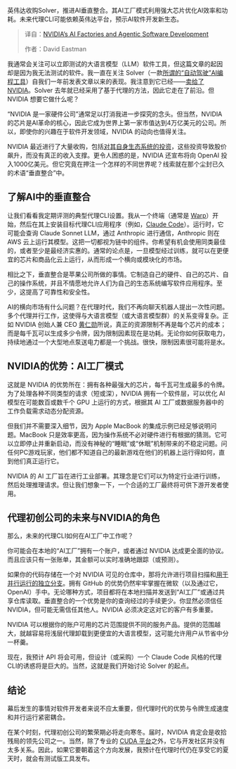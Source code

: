 
<!--
title: 英伟达AI工厂：重塑智能体软件开发
cover: https://cdn.thenewstack.io/media/2025/10/70294566-nvidia3.png
summary: 英伟达收购Solver，推进AI垂直整合。其AI工厂模式利用强大芯片优化AI效率和功耗。未来代理CLI可能依赖英伟达平台，预示AI软件开发新生态。
-->

英伟达收购Solver，推进AI垂直整合。其AI工厂模式利用强大芯片优化AI效率和功耗。未来代理CLI可能依赖英伟达平台，预示AI软件开发新生态。

> 译自：[NVIDIA’s AI Factories and Agentic Software Development](https://thenewstack.io/nvidias-ai-factories-and-agentic-software-development/)
> 
> 作者：David Eastman

我通常会关注可以立即测试的大语言模型（LLM）软件工具，但这篇文章的起因却是因为我无法测试的软件。我一直在关注 Solver（一款[所谓的“自动驾驶”AI编程工具](https://thenewstack.io/self-driving-software-solver-launches-autonomous-ai-coder/)）自我们一年前发表文章以来的表现。我注意到它已经——[卖给了 NVIDIA](https://techstartups.com/2025/09/03/nvidia-acquires-ai-coding-startup-solver-amid-growing-ai-investment-spree/)。Solver 去年就已经采用了基于代理的方法，因此它走在了前沿。但 NVIDIA 想要它做什么呢？

“NVIDIA 是一家硬件公司”通常足以打消我进一步探究的念头。但当然，NVIDIA 的芯片是AI革命的核心，因此它成为世界上第一家市值达到4万亿美元的公司。所以，即使你的兴趣在于软件开发领域，NVIDIA 的动向也值得关注。

NVIDIA 最近进行了大量收购，包括[对其自身生态系统的投资](https://thenewstack.io/how-solid-is-ed-zitrons-case-against-generative-ai/)，这些投资导致股价飙升，而没有真正的收入支撑。更令人困惑的是，NVIDIA 还宣布将向 OpenAI 投入1000亿美元。但它究竟在押注一个怎样的不同世界呢？线索就在那个尘封已久的术语“垂直整合”中。

## 了解AI中的垂直整合

让我们看看我定期评测的典型代理CLI设置。我从一个终端（通常是 [Warp](https://thenewstack.io/warp-goes-agentic-a-developer-walk-through-of-warp-2-0/)）开始，然后在其上安装目标代理CLI应用程序（例如，[Claude Code](https://thenewstack.io/claude-opus-4-with-claude-code-a-developer-walkthrough/)）。运行时，它可能会查询 Claude Sonnet LLM，通过 Anthropic 进行通信，Anthropic 则在 AWS 云上运行其模型。这把一切都视为链中的组件。你希望有机会使用同类最佳的，或者至少是最经济实惠的。通常的论点是，一旦模型经过训练，就可以在更便宜的芯片和商品化云上运行，从而形成一个横向或模块化的市场。

相比之下，垂直整合是苹果公司所做的事情。它制造自己的硬件、自己的芯片、自己的操作系统，并且不情愿地允许人们为自己的生态系统编写软件应用程序。至少，这提高了可靠性和安全性。

AI的横向市场有什么问题？在代理时代，我们不再向聊天机器人提出一次性问题。多个代理并行工作，这使得与大语言模型（或大语言模型群）的关系变得复杂。正如 NVIDIA 创始人兼 CEO [黄仁勋](https://www.linkedin.com/in/jenhsunhuang/)所说，真正的资源限制不再是每个芯片的成本；而是每千瓦可以生成多少令牌，因为限制因素现在是功耗。无论你如何获取电力，持续地通过一个大型地点泵送电力都是一个挑战。很快，限制因素很可能将是水。

## NVIDIA的优势：AI工厂模式

这就是 NVIDIA 的优势所在：拥有各种最强大的芯片，每千瓦可生成最多的令牌。为了处理各种不同类型的请求（短或深），NVIDIA 拥有一个软件层，可以优化 AI 模型在可能数百或数千个 GPU 上运行的方式，根据其 AI 工厂或数据服务器中的工作负载需求动态分配资源。

但我们并不需要深入细节，因为 Apple MacBook 的集成示例已经足够说明问题。MacBook 只是效率更高，因为操作系统不必对硬件进行有根据的猜测。它可以立即停止并重新启动，而没有神秘的“睡眠”或“休眠”机制带来的不稳定问题。问任何PC游戏玩家，他们都不知道自己的最新游戏在他们的机器上运行得如何，直到他们真正运行它。

NVIDIA 的 AI 工厂旨在进行工业部署。其理念是它们可以为特定行业进行训练，然后处理推理请求。但让我们想象一下，一个合适的工厂最终将可供下游开发者使用。

## 代理初创公司的未来与NVIDIA的角色

那么，未来的代理CLI如何在AI工厂中工作呢？

你可能会在本地的“AI工厂”拥有一个账户，或者通过 NVIDIA 达成更全面的协议。而且应该只有一张账单，其金额可以实时准确地跟踪（或预测）。

如果你的代码存储在一个对 NVIDIA 可见的仓库中，那将允许进行项目扫描和[用于并行运行的独立分支](https://thenewstack.io/a-hands-on-review-of-conductor-an-ai-parallel-runner-app/)。拥有 GitHub 的优势仍然牢牢掌握在微软（以及通过它，OpenAI）手中。无论哪种方式，项目都将在本地扫描并发送到“AI工厂”或通过共享仓库读取。垂直整合的一个优势是你的查询经过的手续更少。你显然必须信任 NVIDIA，但可能无需信任其他人。NVIDIA 必须决定这对它的客户有多重要。

NVIDIA 可以根据你的账户可用的芯片范围提供不同的服务产品。提供的范围越大，就越容易将浅层代理卸载到更便宜的大语言模型，这可能允许用户从节省中分一杯羹。

现在，我预计 API 将会可用，但设计（或采购）一个 Claude Code 风格的代理CLI的诱惑将是巨大的。当然，这就是我们开始讨论 Solver 的起点。

## 结论

幕后发生的事情对软件开发者来说不应太重要，但代理时代的优势与令牌生成速度和并行运行紧密耦合。

在某个时刻，代理初创公司的繁荣期必将走向寒冬。届时，NVIDIA 肯定会是收拾残局的领先公司之一。当然，除了专业的 [CUDA 平台](https://developer.nvidia.com/cuda-toolkit)之外，它与开发社区并没有太多关系。因此，如果它要朝着这个方向发展，我预计在代理时代仍在享受它的夏天时，就会有测试版工具发布。